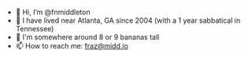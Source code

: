 - 👋 Hi, I’m @fnmiddleton
- 🏡 I have lived near Atlanta, GA since 2004 (with a 1 year sabbatical in Tennessee)
- 📏 I'm somewhere around 8 or 9 bananas tall
- 📫 How to reach me: fraz@midd.io

<!---
fnmiddleton/fnmiddleton is a ✨ special ✨ repository because its `README.md` (this file) appears on your GitHub profile.
You can click the Preview link to take a look at your changes.
--->
